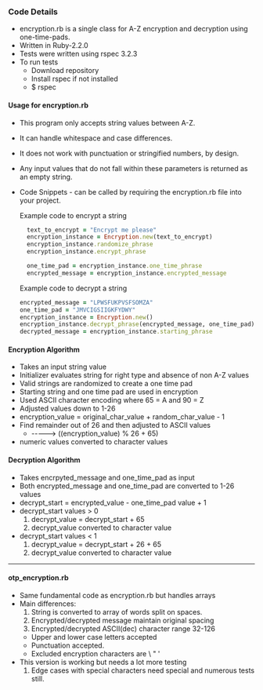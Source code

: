 
### Code Details
* encryption.rb is a single class for
A-Z encryption and decryption using one-time-pads.
* Written in Ruby-2.2.0
* Tests were written using rspec 3.2.3
* To run tests
  * Download repository
  * Install rspec if not installed
  * $ rspec

#### Usage for encryption.rb
* This program only accepts string values between A-Z.
* It can handle whitespace and case differences.
* It does not work with punctuation or stringified numbers, by design.
* Any input values that do not fall within these parameters is returned as an empty string.
* Code Snippets - can be called by requiring the encryption.rb file into your project.

  Example code to encrypt a string
  ``` ruby
    text_to_encrypt = "Encrypt me please"
    encryption_instance = Encryption.new(text_to_encrypt)
    encryption_instance.randomize_phrase
    encryption_instance.encrypt_phrase

    one_time_pad = encryption_instance.one_time_phrase
    encrypted_message = encryption_instance.encrypted_message
    ```

    Example code to decrypt a string
    ```ruby
    encrypted_message = "LPWSFUKPVSFSOMZA"
    one_time_pad = "JMVCIGSIIGKFYDWY"
    encryption_instance = Encryption.new()
    encryption_instance.decrypt_phrase(encrypted_message, one_time_pad)
    decrypted_message = encryption_instance.starting_phrase
    ```

#### Encryption Algorithm
* Takes an input string value
* Initializer evaluates string for right type and absence of non A-Z values
* Valid strings are randomized to create a one time pad
* Starting string and one time pad are used in encryption
* Used ASCII character encoding where 65 = A and 90 = Z
* Adjusted values down to 1-26
* encryption_value = original_char_value + random_char_value - 1
* Find remainder out of 26 and then adjusted to ASCII values
  * -----> ((encryption_value) % 26 + 65)
* numeric values converted to character values


#### Decryption Algorithm
  * Takes encrpyted_message and one_time_pad as input
  * Both encrypted_message and one_time_pad are converted to 1-26 values
  * decrypt_start = encrypted_value - one_time_pad value + 1
  * decrypt_start values > 0
    1. decrypt_value = decrypt_start + 65
    2. decrypt_value converted to character value
  * decrypt_start values < 1
    1. decrypt_value = decrypt_start + 26 + 65
    2. decrypt_value converted to character value


---------------------------------------------------
#### otp_encryption.rb
  * Same fundamental code as encryption.rb but handles arrays
  * Main differences:
    1. String is converted to array of words split on spaces.
    2. Encrypted/decrypted message maintain original spacing
    3. Encrypted/decrypted ASCII(dec) character range 32-126
      * Upper and lower case letters accepted
      * Punctuation accepted.
      * Excluded encryption characters are \ " '
  * This version is working but needs a lot more testing
    1. Edge cases with special characters need special and numerous tests still.
